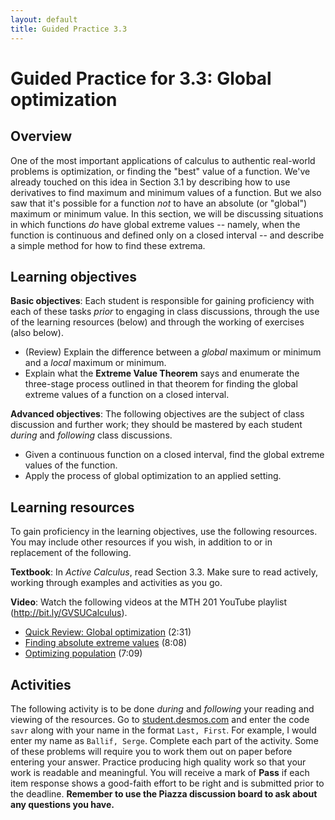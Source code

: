 ```yaml
---
layout: default
title: Guided Practice 3.3
---
```


# Guided Practice for 3.3: Global optimization

## Overview

One of the most important applications of calculus to authentic real-world problems is optimization, or finding the "best" value of a function. We've already touched on this idea in Section 3.1 by describing how to use derivatives to find maximum and minimum values of a function. But we also saw that it's possible for a function *not* to have an absolute (or "global") maximum or minimum value. In this section, we will be discussing situations in which functions *do* have global extreme values -- namely, when the function is continuous and defined only on a closed interval -- and describe a simple method for how to find these extrema. 



## Learning objectives

__Basic objectives__: Each student is responsible for gaining proficiency with each of these tasks _prior_ to engaging in class discussions, through the use of the learning resources (below) and through the working of exercises (also below). 

- (Review) Explain the difference between a *global* maximum or minimum and a *local* maximum or minimum. 
- Explain what the **Extreme Value Theorem** says and enumerate the three-stage process outlined in that theorem for finding the global extreme values of a function on a closed interval. 

__Advanced objectives__: The following objectives are the subject of class discussion and further work; they should be mastered by each student _during_ and _following_ class discussions. 

- Given a continuous function on a closed interval, find the global extreme values of the function. 
- Apply the process of global optimization to an applied setting. 

## Learning resources 

To gain proficiency in the learning objectives, use the following resources. You may include other resources if you wish, in addition to or in replacement of the following. 

__Textbook__: In _Active Calculus_, read Section 3.3. Make sure to read actively, working through examples and activities as you go. 

__Video__: Watch the following videos at the MTH 201 YouTube playlist (http://bit.ly/GVSUCalculus). 

- [Quick Review: Global optimization](http://www.youtube.com/watch?v=ldJfxeGHv3Y&list=PL9bIjQJDwfGuXQHuS5Jkmum_CFILoCZX-&index=66) (2:31)
- [Finding absolute extreme values](http://www.youtube.com/watch?v=YE57SJzL8r8&list=PL9bIjQJDwfGuXQHuS5Jkmum_CFILoCZX-&index=67) (8:08)
- [Optimizing population](http://www.youtube.com/watch?v=kz9JFNlQVVI&list=PL9bIjQJDwfGuXQHuS5Jkmum_CFILoCZX-&index=68) (7:09) 


## Activities

The following activity is to be done _during_ and _following_ your reading and viewing of the resources. Go to [student.desmos.com](https://student.desmos.com/?prepopulateCode=savr) and enter the code `savr` along with your name in the format `Last, First`. For example, I would enter my name as `Ballif, Serge`. Complete each part of the activity. Some of these problems will require you to work them out on paper before entering your answer. Practice producing high quality work so that your work is readable and meaningful. You will receive a mark of __Pass__ if each item response shows a good-faith effort to be right and is submitted prior to the deadline. __Remember to use the Piazza discussion board to ask about any questions you have.__
